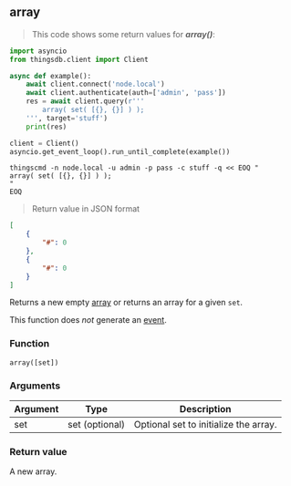 ## array

> This code shows some return values for ***array()***:

```python
import asyncio
from thingsdb.client import Client

async def example():
    await client.connect('node.local')
    await client.authenticate(auth=['admin', 'pass'])
    res = await client.query(r'''
        array( set( [{}, {}] ) );
    ''', target='stuff')
    print(res)

client = Client()
asyncio.get_event_loop().run_until_complete(example())
```

```shell
thingscmd -n node.local -u admin -p pass -c stuff -q << EOQ "
array( set( [{}, {}] ) );
"
EOQ
```

> Return value in JSON format

```json
[
    {
        "#": 0
    },
    {
        "#": 0
    }
]
```

Returns a new empty [array](#array-type) or returns an array for a given `set`.

This function does *not* generate an [event](#events).

### Function
`array([set])`

### Arguments
Argument | Type | Description
-------- | ---- | -----------
set | set (optional) | Optional set to initialize the array.

### Return value
A new array.

